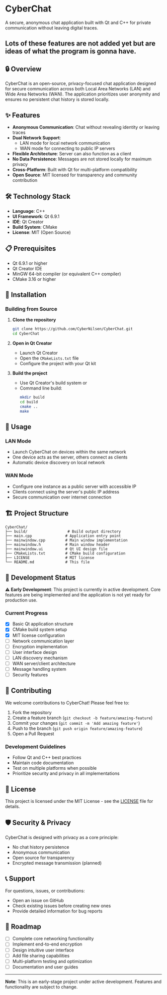 # CyberChat

A secure, anonymous chat application built with Qt and C++ for private communication without leaving digital traces.

## Lots of these features are not added yet but are ideas of what the program is gonna have.

## 🔒 Overview

CyberChat is an open-source, privacy-focused chat application designed for secure communication across both Local Area Networks (LAN) and Wide Area Networks (WAN). The application prioritizes user anonymity and ensures no persistent chat history is stored locally.

## ✨ Features

- **Anonymous Communication**: Chat without revealing identity or leaving traces
- **Dual Network Support**: 
  - LAN mode for local network communication
  - WAN mode for connecting to public IP servers
- **Flexible Architecture**: Server can also function as a client
- **No Data Persistence**: Messages are not stored locally for maximum privacy
- **Cross-Platform**: Built with Qt for multi-platform compatibility
- **Open Source**: MIT licensed for transparency and community contribution

## 🛠️ Technology Stack

- **Language**: C++
- **UI Framework**: Qt 6.9.1
- **IDE**: Qt Creator
- **Build System**: CMake
- **License**: MIT (Open Source)

## 📋 Prerequisites

- Qt 6.9.1 or higher
- Qt Creator IDE
- MinGW 64-bit compiler (or equivalent C++ compiler)
- CMake 3.16 or higher

## 🚀 Installation

### Building from Source

1. **Clone the repository**
   ```bash
   git clone https://github.com/CyberNilsen/CyberChat.git
   cd CyberChat
   ```

2. **Open in Qt Creator**
   - Launch Qt Creator
   - Open the `CMakeLists.txt` file
   - Configure the project with your Qt kit

3. **Build the project**
   - Use Qt Creator's build system or
   - Command line build:
     ```bash
     mkdir build
     cd build
     cmake ..
     make
     ```

## 🎯 Usage

### LAN Mode
- Launch CyberChat on devices within the same network
- One device acts as the server, others connect as clients
- Automatic device discovery on local network

### WAN Mode
- Configure one instance as a public server with accessible IP
- Clients connect using the server's public IP address
- Secure communication over internet connection

## 🏗️ Project Structure

```
CyberChat/
├── build/                  # Build output directory
├── main.cpp               # Application entry point
├── mainwindow.cpp         # Main window implementation
├── mainwindow.h           # Main window header
├── mainwindow.ui          # Qt UI design file
├── CMakeLists.txt         # CMake build configuration
├── LICENSE                # MIT license
└── README.md              # This file
```

## 🔧 Development Status

⚠️ **Early Development**: This project is currently in active development. Core features are being implemented and the application is not yet ready for production use.

### Current Progress
- [x] Basic Qt application structure
- [x] CMake build system setup
- [x] MIT license configuration
- [ ] Network communication layer
- [ ] Encryption implementation
- [ ] User interface design
- [ ] LAN discovery mechanism
- [ ] WAN server/client architecture
- [ ] Message handling system
- [ ] Security features

## 🤝 Contributing

We welcome contributions to CyberChat! Please feel free to:

1. Fork the repository
2. Create a feature branch (`git checkout -b feature/amazing-feature`)
3. Commit your changes (`git commit -m 'Add amazing feature'`)
4. Push to the branch (`git push origin feature/amazing-feature`)
5. Open a Pull Request

### Development Guidelines
- Follow Qt and C++ best practices
- Maintain code documentation
- Test on multiple platforms when possible
- Prioritize security and privacy in all implementations

## 📄 License

This project is licensed under the MIT License - see the [LICENSE](LICENSE) file for details.

## 🛡️ Security & Privacy

CyberChat is designed with privacy as a core principle:
- No chat history persistence
- Anonymous communication
- Open source for transparency
- Encrypted message transmission (planned)

## 📞 Support

For questions, issues, or contributions:
- Open an issue on GitHub
- Check existing issues before creating new ones
- Provide detailed information for bug reports

## 🚧 Roadmap

- [ ] Complete core networking functionality
- [ ] Implement end-to-end encryption
- [ ] Design intuitive user interface
- [ ] Add file sharing capabilities
- [ ] Multi-platform testing and optimization
- [ ] Documentation and user guides

---

**Note**: This is an early-stage project under active development. Features and functionality are subject to change.
